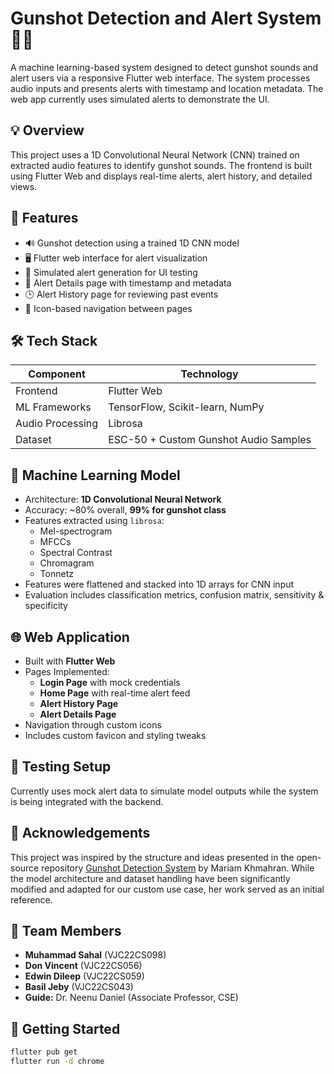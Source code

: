 # Gunshot Detection and Alert System 🔫🚨

A machine learning-based system designed to detect gunshot sounds and alert users via a responsive Flutter web interface. The system processes audio inputs and presents alerts with timestamp and location metadata. The web app currently uses simulated alerts to demonstrate the UI.

## 💡 Overview

This project uses a 1D Convolutional Neural Network (CNN) trained on extracted audio features to identify gunshot sounds. The frontend is built using Flutter Web and displays real-time alerts, alert history, and detailed views.

## 📱 Features

- 🔊 Gunshot detection using a trained 1D CNN model
- 🖥️ Flutter web interface for alert visualization
- 🧠 Simulated alert generation for UI testing
- 📄 Alert Details page with timestamp and metadata
- 🕒 Alert History page for reviewing past events
- 🧭 Icon-based navigation between pages

## 🛠️ Tech Stack

| Component      | Technology                            |
|----------------|----------------------------------------|
| Frontend       | Flutter Web                            |
| ML Frameworks  | TensorFlow, Scikit-learn, NumPy        |
| Audio Processing | Librosa                              |
| Dataset        | ESC-50 + Custom Gunshot Audio Samples  |

## 🧠 Machine Learning Model

- Architecture: **1D Convolutional Neural Network**
- Accuracy: ~80% overall, **99% for gunshot class**
- Features extracted using `librosa`:
  - Mel-spectrogram
  - MFCCs
  - Spectral Contrast
  - Chromagram
  - Tonnetz
- Features were flattened and stacked into 1D arrays for CNN input
- Evaluation includes classification metrics, confusion matrix, sensitivity & specificity

## 🌐 Web Application

- Built with **Flutter Web**
- Pages Implemented:
  - **Login Page** with mock credentials
  - **Home Page** with real-time alert feed
  - **Alert History Page**
  - **Alert Details Page**
- Navigation through custom icons
- Includes custom favicon and styling tweaks

## 🧪 Testing Setup

Currently uses mock alert data to simulate model outputs while the system is being integrated with the backend.

## 🙏 Acknowledgements

This project was inspired by the structure and ideas presented in the open-source repository [Gunshot Detection System](https://github.com/mariamkhmahran/gunshot-detection-system) by Mariam Khmahran. While the model architecture and dataset handling have been significantly modified and adapted for our custom use case, her work served as an initial reference.

## 👥 Team Members

- **Muhammad Sahal** (VJC22CS098)  
- **Don Vincent** (VJC22CS056)  
- **Edwin Dileep** (VJC22CS059)  
- **Basil Jeby** (VJC22CS043)  
- **Guide:** Dr. Neenu Daniel (Associate Professor, CSE)

## 🚀 Getting Started

```bash
flutter pub get
flutter run -d chrome
